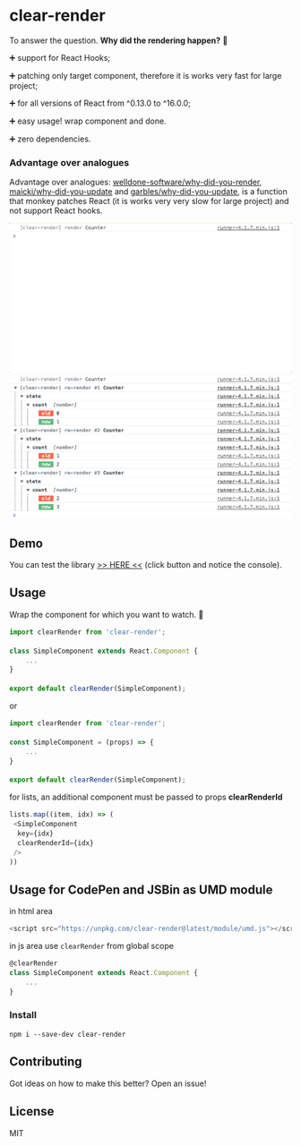 # clear-render

To answer the question. **Why did the rendering happen?** :eyes:
 
:heavy_plus_sign: support for React Hooks;

:heavy_plus_sign: patching only target component, therefore it is works very fast for large project;

:heavy_plus_sign: for all versions of React from ^0.13.0 to ^16.0.0;

:heavy_plus_sign: easy usage! wrap component and done.

:heavy_plus_sign: zero dependencies.

### Advantage over analogues

Advantage over analogues: [welldone-software/why-did-you-render](https://github.com/welldone-software/why-did-you-render), [maicki/why-did-you-update](https://github.com/maicki/why-did-you-update) and [garbles/why-did-you-update](https://github.com/garbles/why-did-you-update), is a function that monkey patches React (it is works very very slow for large project) and not support React hooks.

<img alt="example gif demo" src="https://github.com/itwillwork/clear-render/blob/master/media/demo.gif?raw=true">
<img alt="example" src="https://github.com/itwillwork/clear-render/blob/master/media/full-demo.png?raw=true">

## Demo
You can test the library [>> HERE <<](https://jsbin.com/fapeqav/3/edit?js,output) (click button and notice the console).

## Usage 
Wrap the component for which you want to watch. :checkered_flag:

```javascript
import clearRender from 'clear-render';

class SimpleComponent extends React.Component {
    ...
}

export default clearRender(SimpleComponent);
```
or
```javascript
import clearRender from 'clear-render';

const SimpleComponent = (props) => {
    ...
}

export default clearRender(SimpleComponent);
```
for lists, an additional component must be passed to props **clearRenderId**
```javascript
lists.map((item, idx) => (
 <SimpleComponent
  key={idx}
  clearRenderId={idx}
 />
))
```

## Usage for CodePen and JSBin as UMD module
in html area
```javascript
<script src="https://unpkg.com/clear-render@latest/module/umd.js"></script>
```
in js area use ```clearRender``` from global scope
```javascript
@clearRender
class SimpleComponent extends React.Component {
    ...
}
```
### Install

```
npm i --save-dev clear-render 
```

## Contributing
Got ideas on how to make this better? Open an issue!

## License
MIT
